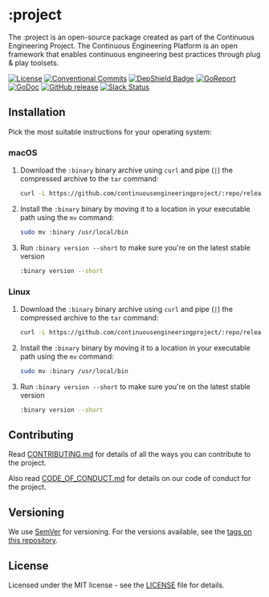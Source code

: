 # :project

<!-- TODO: Replace all placeholders in the project
:project
:repo
:binary
:BINARY
:GoVersion
-->

<!-- TODO: Update project description -->
The :project is an open-source package created as part of the Continuous Engineering Project. The Continuous Engineering Platform is an open framework that enables continuous engineering best practices through plug & play toolsets.

[![License](https://img.shields.io/github/license/ContinuousEngineeringProject/:repo)](https://github.com/ContinuousEngineeringProject/:repo/blob/master/LICENSE)
[![Conventional Commits](https://img.shields.io/badge/Conventional%20Commits-1.0.0-yellow.svg)](https://conventionalcommits.org)
[![DepShield Badge](https://depshield.sonatype.org/badges/ContinuousEngineeringProject/:repo/depshield.svg)](https://depshield.github.io)
[![GoReport](https://goreportcard.com/badge/github.com/ContinuousEngineeringProject/:repo)](https://goreportcard.com/report/github.com/ContinuousEngineeringProject/:repo)
[![GoDoc](https://godoc.org/github.com/ContinuousEngineeringProject/:repo?status.svg)](https://godoc.org/github.com/ContinuousEngineeringProject/:repo)
[![GitHub release](https://img.shields.io/github/v/release/ContinuousEngineeringProject/:repo?include_prereleases)](https://github.com/ContinuousEngineeringProject/:repo/releases/latest)
[![Slack Status](https://img.shields.io/badge/slack-join_chat-white.svg?logo=slack&style=social)](https://continuousengproject.slack.com)


## Installation

Pick the most suitable instructions for your operating system:

### macOS

1. Download the `:binary` binary archive using `curl` and pipe (`|`) the compressed archive to
   the `tar` command:
   
   ```sh
   curl -L https://github.com/continuousengineeringproject/:repo/releases/latest/download/:repo-darwin-amd64.tar.gz | tar xzv 
    ```

1. Install the `:binary` binary by moving it to a location in your executable path using the `mv` command:

   ```sh
   sudo mv :binary /usr/local/bin
    ```

1. Run `:binary version --short` to make sure you're on the latest stable version

   ```sh
   :binary version --short
   ```

### Linux

1. Download the `:binary` binary archive using `curl` and pipe (`|`) the compressed archive to
   the `tar` command:

   ```sh
   curl -L https://github.com/continuousengineeringproject/:repo/releases/latest/download/:repo-linux-amd64.tar.gz | tar xzv 
    ```

1. Install the `:binary` binary by moving it to a location in your executable path using the `mv` command:

   ```sh
   sudo mv :binary /usr/local/bin
    ```

1. Run `:binary version --short` to make sure you're on the latest stable version

   ```sh
   :binary version --short
   ```
   
<!-- TODO: Add project usage
## Usage

Use examples liberally, and show the expected output if you can. It's helpful to have inline the smallest example of usage that you can demonstrate, while providing links to more sophisticated examples if they are too long to reasonably include in the README.

```go

```
-->

<!-- TODO: Add link to the roadmap in the project knowledge base.
## Roadmap

If you have ideas for releases in the future, it is a good idea to list them here.
-->


## Contributing

Read [CONTRIBUTING.md][CONTRIB] for details of all the ways you can contribute to the project.

Also read [CODE_OF_CONDUCT.md][COC] for details on our code of conduct for the project.


## Versioning

We use [SemVer][SEMVER] for versioning. For the versions available, see the [tags on this repository][REPOTAGS].


## License

Licensed under the MIT license - see the [LICENSE][LICENSE] file for details.


[LICENSE]: LICENSE
[SEMVER]: http://semver.org/
[COC]: CODE_OF_CONDUCT.md
[CONTRIB]: CONTRIBUTING.md
[REPOTAGS]: https://github.com/continuousengineeringproject/:repo/tags